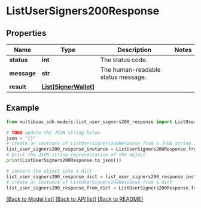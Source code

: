 # ListUserSigners200Response


## Properties

Name | Type | Description | Notes
------------ | ------------- | ------------- | -------------
**status** | **int** | The status code. | 
**message** | **str** | The human-readable status message. | 
**result** | [**List[SignerWallet]**](SignerWallet.md) |  | 

## Example

```python
from multibaas_sdk.models.list_user_signers200_response import ListUserSigners200Response

# TODO update the JSON string below
json = "{}"
# create an instance of ListUserSigners200Response from a JSON string
list_user_signers200_response_instance = ListUserSigners200Response.from_json(json)
# print the JSON string representation of the object
print(ListUserSigners200Response.to_json())

# convert the object into a dict
list_user_signers200_response_dict = list_user_signers200_response_instance.to_dict()
# create an instance of ListUserSigners200Response from a dict
list_user_signers200_response_from_dict = ListUserSigners200Response.from_dict(list_user_signers200_response_dict)
```
[[Back to Model list]](../README.md#documentation-for-models) [[Back to API list]](../README.md#documentation-for-api-endpoints) [[Back to README]](../README.md)


